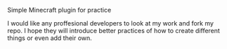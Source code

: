 Simple Minecraft plugin for practice

I would like any proffesional developers to look at my work and fork my repo. I hope they will introduce better practices of how to create different things or even add their own.
